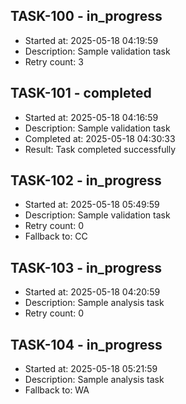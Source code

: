 ## TASK-100 - in_progress
- Started at: 2025-05-18 04:19:59
- Description: Sample validation task
- Retry count: 3

## TASK-101 - completed
- Started at: 2025-05-18 04:16:59
- Description: Sample validation task
- Completed at: 2025-05-18 04:30:33
- Result: Task completed successfully

## TASK-102 - in_progress
- Started at: 2025-05-18 05:49:59
- Description: Sample validation task
- Retry count: 0
- Fallback to: CC

## TASK-103 - in_progress
- Started at: 2025-05-18 04:20:59
- Description: Sample analysis task
- Retry count: 0

## TASK-104 - in_progress
- Started at: 2025-05-18 05:21:59
- Description: Sample analysis task
- Fallback to: WA
